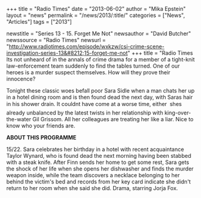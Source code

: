 +++
title = "Radio Times"
date = "2013-06-02"
author = "Mika Epstein"
layout = "news"
permalink = "/news/2013/:title/"
categories = ["News", "Articles"]
tags = ["2013"]

newstitle = "Series 13 - 15. Forget Me Not"
newsauthor = "David Butcher"
newssource = "Radio Times"
newsurl = "http://www.radiotimes.com/episode/wxkzw/csi-crime-scene-investigation-series-13&#8212;15-forget-me-not"
+++
title = "Radio Times Its not unheard of in the annals of crime drama for a member of a tight-knit law-enforcement team suddenly to find the tables turned. One of our heroes is a murder suspect themselves. How will they prove their innocence? 

Tonight these classic woes befall poor Sara Sidle when a man chats her up in a hotel dining room and is then found dead the next day, with Saras hair in his shower drain. It couldnt have come at a worse time, either  shes already unbalanced by the latest twists in her relationship with king-over-the-water Gil Grissom. All her colleagues are treating her like a liar. Nice to know who your friends are.

**ABOUT THIS PROGRAMME**

15/22. Sara celebrates her birthday in a hotel with recent acquaintance Taylor Wynard, who is found dead the next morning having been stabbed with a steak knife. After Finn sends her home to get some rest, Sara gets the shock of her life when she opens her dishwasher and finds the murder weapon inside, while the team discovers a necklace belonging to her behind the victim's bed and records from her key card indicate she didn't return to her room when she said she did. Drama, starring Jorja Fox.

